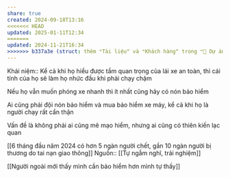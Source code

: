 ```yaml
---
share: true
created: 2024-09-18T13:16
<<<<<<< HEAD
updated: 2025-01-11T12:34
=======
updated: 2024-11-21T16:34
>>>>>>> b337a3e (struct: thêm ❝Tài liệu❞ và ❝Khách hàng❞ trong ❝📐 Dự án/Giúp nhau thoát nợ/❞)
---
```

Khái niệm:: 
Kể cả khi họ hiểu được tầm quan trọng của lái xe an toàn, thì cái tính của họ sẽ làm họ nhức đầu khi phải chạy chậm

Nếu họ vẫn muốn phóng xe nhanh thì ít nhất cũng hãy có nón bảo hiểm

Ai cũng phải đội nón bảo hiểm và mua bảo hiểm xe máy, kể cả khi họ là người chạy rất cẩn thận

Vấn đề là không phải ai cũng mê mạo hiểm, nhưng ai cũng có thiên kiến lạc quan

[[6 tháng đầu năm 2024 có hơn 5 ngàn người chết, gần 10 ngàn người bị thương do tai nạn giao thông]]
Nguồn:: [[Tự ngẫm nghĩ, trải nghiệm]]

[[Người ngoài mới thấy mình cần bảo hiểm hơn mình tự thấy]]